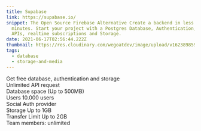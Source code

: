 ```yaml
---
title: Supabase
link: https://supabase.io/
snippet: The Open Source Firebase Alternative Create a backend in less than 2
  minutes. Start your project with a Postgres Database, Authentication, instant
  APIs, realtime subscriptions and Storage.
date: 2021-06-17T02:56:44.222Z
thumbnail: https://res.cloudinary.com/wegoatdev/image/upload/v1623898594/freestuffdev/stuff/Screen_Shot_2021-06-17_at_10.56.12_AM-removebg-preview.png
tags:
  - database
  - storage-and-media
---
```

Get free database, authentication and storage\
Unlimited API request\
Database space (Up to 500MB)\
Users 10.000 users\
Social Auth provider\
Storage Up to 1GB\
Transfer Limit Up to 2GB\
Team members: unlimited